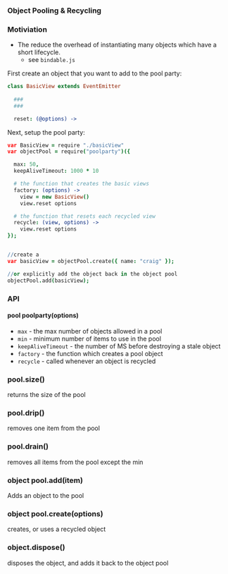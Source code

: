 ### Object Pooling & Recycling


### Motiviation

- The reduce the overhead of instantiating many objects which have a short lifecycle.
  - see `bindable.js`



First create an object that you want to add to the pool party:

```coffeescript
class BasicView extends EventEmitter
  
  ###
  ###

  reset: (@options) ->


```

Next, setup the pool party:

```coffeescript
var BasicView = require "./basicView"
var objectPool = require("poolparty")({

  max: 50,
  keepAliveTimeout: 1000 * 10

  # the function that creates the basic views
  factory: (options) ->
    view = new BasicView()
    view.reset options

  # the function that resets each recycled view
  recycle: (view, options) ->
    view.reset options
});


//create a 
var basicView = objectPool.create({ name: "craig" });

//or explicitly add the object back in the object pool
objectPool.add(basicView);
```


### API

#### pool poolparty(options)

- `max` - the max number of objects allowed in a pool
- `min` - minimum number of items to use in the pool
- `keepAliveTimeout` - the number of MS before destroying a stale object
- `factory` - the function which creates a pool object
- `recycle` - called whenever an object is recycled


### pool.size()

returns the size of the pool

### pool.drip()

removes one item from the pool

### pool.drain()

removes all items from the pool except the min

### object pool.add(item)

Adds an object to the pool

### object pool.create(options)

creates, or uses a recycled object


### object.dispose()

disposes the object, and adds it back to the object pool



